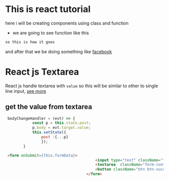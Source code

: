 #  This is react tutorial
here i will be creating components using class and function
- we are going to see function like this
```sh
so this is how it goes
```
and after that we be doing something like [facebook](www.facebook.com)


# React js Textarea
React js handle textarea with ```value```
so this will be similar to other to single line input, [see more](https://reactjs.org/docs/forms.html#the-textarea-tag)

## get the value from textarea 
```javascript
 bodyChangeHandler = (evt) => {
            const p = this.state.post;
            p.body = evt.target.value;
            this.setState({
                post :{...p}
                });
        }
```
```html
 <form onSubmit={this.formData}>
                                        <input type="text" className="form-control" name='name' onChange={this.titleChangeHandler} value={this.state.post.title} />
                                        <textarea  className="form-control" cols="30" onChange={this.bodyChangeHandler} value={this.state.post.body}   rows="10"></textarea>
                                        <button className="btn btn-success">Submit</button>
                                    </form>
```

